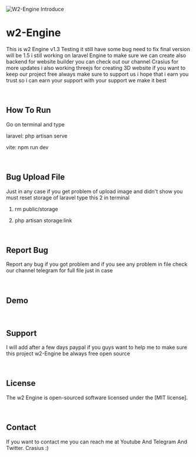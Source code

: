 
![W2-Engine Introduce](https://github.com/user-attachments/assets/4ec5799a-6e77-4a41-8056-22b57dc41b29)

# w2-Engine
This is w2 Engine v1.3 Testing it still have some bug need to fix final version will be 1.5 i still working on laravel Engine to make sure we can create also backend for website builder
you can check out our channel Crasius for more updates i also working threejs for creating 3D website if you want to keep our project free always make sure to support us i hope that i earn you
trust so i can earn your support with your support we make it best 

</br>

## How To Run
Go on terminal and type

laravel: php artisan serve

vite: npm run dev

</br>

## Bug Upload File

Just in any case if you get problem of upload image and didn't show you must reset storage of laravel type this 2 in terminal

1. rm public/storage

2. php artisan storage:link

</br>

## Report Bug

Report any bug if you got problem and if you see any problem in file check our channel telegram for full file just in case

</br>

## Demo

</br>

## Support
I will add after a few days paypal if you guys want to help me to make sure this project w2-Engine be always free open source

</br>

## License
The w2 Engine is open-sourced software licensed under the [MIT license].

</br>

## Contact
If you want to contact me you can reach me at Youtube And Telegram And Twitter. 
Crasius :)

